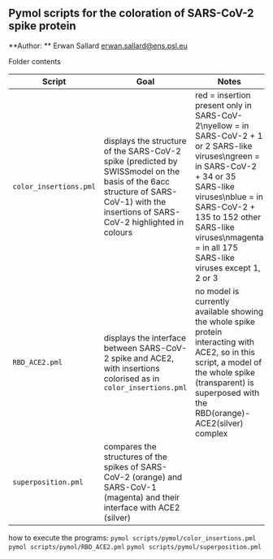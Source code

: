## Pymol scripts for the coloration of SARS-CoV-2 spike protein


**Author: ** Erwan Sallard	erwan.sallard@ens.psl.eu

Folder contents

| Script | Goal | Notes |
|----------------|---------------------------|----------------|
| `color_insertions.pml` | displays the structure of the SARS-CoV-2 spike (predicted by SWISSmodel on the basis of the 6acc structure of SARS-CoV-1) with the insertions of SARS-CoV-2 highlighted in colours |red = insertion present only in SARS-CoV-2\nyellow = in SARS-CoV-2 + 1 or 2 SARS-like viruses\ngreen = in SARS-CoV-2 + 34 or 35 SARS-like viruses\nblue = in SARS-CoV-2 + 135 to 152 other SARS-like viruses\nmagenta = in all 175 SARS-like viruses except 1, 2 or 3|
| `RBD_ACE2.pml` | displays the interface between SARS-CoV-2 spike and ACE2, with insertions colorised as in `color_insertions.pml` | no model is currently available showing the whole spike protein interacting with ACE2, so in this script, a model of the whole spike (transparent) is superposed with the RBD(orange)-ACE2(silver) complex |
| `superposition.pml` | compares the structures of the spikes of SARS-CoV-2 (orange) and SARS-CoV-1 (magenta) and their interface with ACE2 (silver) |  |

how to execute the programs:
`pymol scripts/pymol/color_insertions.pml`
`pymol scripts/pymol/RBD_ACE2.pml`
`pymol scripts/pymol/superposition.pml`
